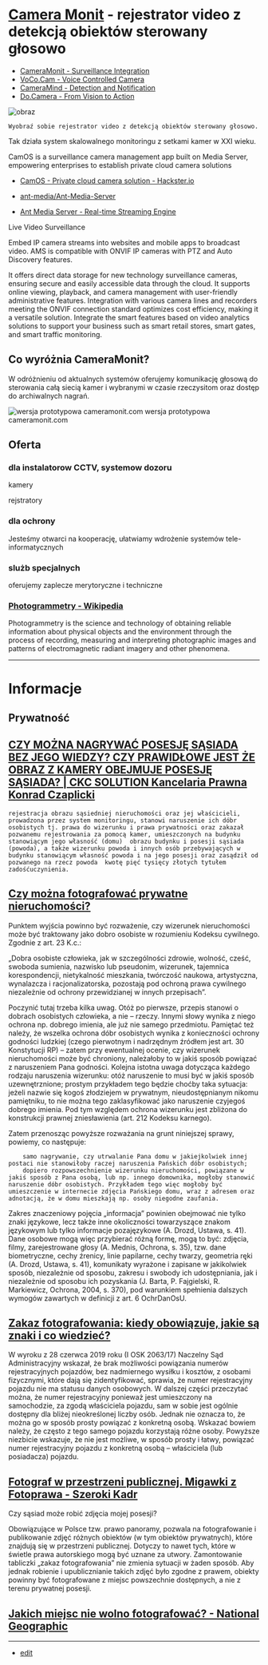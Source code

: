 # [Camera Monit](https://www.cameramonit.com/) - rejestrator video z detekcją obiektów sterowany głosowo

+ [CameraMonit - Surveillance Integration](http://www.cameramonit.com)
+ [VoCo.Cam - Voice Controlled Camera](http://www.vococam.com)
+ [CameraMind - Detection and Notification](http://www.cameramind.com)
+ [Do.Camera - From Vision to Action](http://www.docamera.com)


![obraz](https://github.com/cameramonit/www/assets/5669657/6ba03f60-11cc-45d3-adae-f5442bdd9864)
  
```
Wyobraź sobie rejestrator video z detekcją obiektów sterowany głosowo.
```

Tak działa system skalowalnego monitoringu z setkami kamer w XXI wieku.

CamOS is a surveillance camera management app built on Media Server, empowering enterprises to establish private cloud camera solutions

+ [CamOS - Private cloud camera solution - Hackster.io](https://www.hackster.io/dmtan/camos-private-cloud-camera-solution-196a7e)
+ [ant-media/Ant-Media-Server](https://github.com/ant-media/Ant-Media-Server/releases)

+ [Ant Media Server - Real-time Streaming Engine](https://antmedia.io/)

Live Video Surveillance

Embed IP camera streams into websites and mobile apps to broadcast video. AMS is compatible with ONVIF IP cameras with PTZ and Auto Discovery features.

It offers direct data storage for new technology surveillance cameras, ensuring secure and easily accessible data through the cloud.
It supports online viewing, playback, and camera management with user-friendly administrative features.
Integration with various camera lines and recorders meeting the ONVIF connection standard optimizes cost efficiency, making it a versatile solution.
Integrate the smart features based on video analytics solutions to support your business such as smart retail stores, smart gates, and smart traffic monitoring.



## Co wyróżnia CameraMonit?

W odróżnieniu od aktualnych systemów oferujemy komunikację głosową do sterowania całą siecią kamer i wybranymi w czasie rzeczysitom oraz dostęp do archiwalnych nagrań.


![wersja prototypowa cameramonit.com](https://github.com/cameramonit/www/assets/5669657/1c71e644-2dc9-4152-8ef3-7acb7bc97ef3)
wersja prototypowa cameramonit.com


## Oferta 

### dla instalatorow CCTV, systemow dozoru

kamery

rejstratory


### dla ochrony

Jesteśmy otwarci na kooperację, ułatwiamy wdrożenie systemów tele-informatycznych


### slużb specjalnych

oferujemy zaplecze merytoryczne i techniczne


### [Photogrammetry - Wikipedia](https://en.wikipedia.org/wiki/Photogrammetry)

Photogrammetry is the science and technology of obtaining reliable information about physical objects and the environment through the process of recording, measuring and interpreting photographic images and patterns of electromagnetic radiant imagery and other phenomena.


---

# Informacje

## Prywatność

## [CZY MOŻNA NAGRYWAĆ POSESJĘ SĄSIADA BEZ JEGO WIEDZY? CZY PRAWIDŁOWE JEST ŻE OBRAZ Z KAMERY OBEJMUJE POSESJĘ SĄSIADA? | CKC SOLUTION Kancelaria Prawna Konrad Czaplicki](https://www.ckcsolution.pl/czy-mozna-nagrywac-posesje-sasiada-bez-jego-wiedzy-czy-prawidlowe-jest-ze-na-obraz-z-kamery-nachodzi-posesja-sasiada/)

```
rejestracja obrazu sąsiedniej nieruchomości oraz jej właścicieli, prowadzona przez system monitoringu, stanowi naruszenie ich dóbr osobistych tj. prawa do wizerunku i prawa prywatności oraz zakazał pozwanemu rejestrowania za pomocą kamer, umieszczonych na budynku stanowiącym jego własność (domu)  obrazu budynku i posesji sąsiada (powoda), a także wizerunku powoda i innych osób przebywających w budynku stanowiącym własność powoda i na jego posesji oraz zasądził od pozwanego na rzecz powoda  kwotę pięć tysięcy złotych tytułem zadośćuczynienia. 
 ```



## [Czy można fotografować prywatne nieruchomości?](https://www.eporady24.pl/czy_mozna_fotografowac_prywatne_nieruchomosci,pytania,4,53,9512.html)

Punktem wyjścia powinno być rozważenie, czy wizerunek nieruchomości może być traktowany jako dobro osobiste w rozumieniu Kodeksu cywilnego. Zgodnie z art. 23 K.c.:
 

„Dobra osobiste człowieka, jak w szczególności zdrowie, wolność, cześć, swoboda sumienia, nazwisko lub pseudonim, wizerunek, tajemnica korespondencji, nietykalność mieszkania, twórczość naukowa, artystyczna, wynalazcza i racjonalizatorska, pozostają pod ochroną prawa cywilnego niezależnie od ochrony przewidzianej w innych przepisach”.

 

Poczynić tutaj trzeba kilka uwag. Otóż po pierwsze, przepis stanowi o dobrach osobistych człowieka, a nie – rzeczy. Innymi słowy wynika z niego ochrona np. dobrego imienia, ale już nie samego przedmiotu. Pamiętać też należy, że wszelka ochrona dóbr osobistych wynika z konieczności ochrony godności ludzkiej (czego pierwotnym i nadrzędnym źródłem jest art. 30 Konstytucji RP) – zatem przy ewentualnej ocenie, czy wizerunek nieruchomości może być chroniony, należałoby to w jakiś sposób powiązać z naruszeniem Pana godności. Kolejna istotna uwaga dotycząca każdego rodzaju naruszenia wizerunku: otóż naruszenie to musi być w jakiś sposób uzewnętrznione; prostym przykładem tego będzie choćby taka sytuacja: jeżeli nazwie się kogoś złodziejem w prywatnym, nieudostępnianym nikomu pamiętniku, to nie można tego zaklasyfikować jako naruszenie czyjegoś dobrego imienia. Pod tym względem ochrona wizerunku jest zbliżona do konstrukcji prawnej zniesławienia (art. 212 Kodeksu karnego).

Zatem przenosząc powyższe rozważania na grunt niniejszej sprawy, powiemy, co następuje:

 
```
    samo nagrywanie, czy utrwalanie Pana domu w jakiejkolwiek innej postaci nie stanowiłoby raczej naruszenia Pańskich dóbr osobistych;
    dopiero rozpowszechnienie wizerunku nieruchomości, powiązane w jakiś sposób z Pana osobą, lub np. innego domownika, mogłoby stanowić naruszenie dóbr osobistych. Przykładem tego więc mogłoby być umieszczenie w internecie zdjęcia Pańskiego domu, wraz z adresem oraz adnotacją, że w domu mieszkają np. osoby niegodne zaufania.
```



Zakres znaczeniowy pojęcia „informacja” powinien obejmować nie tylko znaki językowe, lecz także inne okoliczności towarzyszące znakom językowym lub tylko informacje pozajęzykowe (A. Drozd, Ustawa, s. 41). Dane osobowe mogą więc przybierać różną formę, mogą to być: zdjęcia, filmy, zarejestrowane głosy (A. Mednis, Ochrona, s. 35), tzw. dane biometryczne, cechy źrenicy, linie papilarne, cechy twarzy, geometria ręki (A. Drozd, Ustawa, s. 41), komunikaty wyrażone i zapisane w jakikolwiek sposób, niezależnie od sposobu, zakresu i swobody ich udostępniania, jak i niezależnie od sposobu ich pozyskania (J. Barta, P. Fajgielski, R. Markiewicz, Ochrona, 2004, s. 370), pod warunkiem spełnienia dalszych wymogów zawartych w definicji z art. 6 OchrDanOsU.



## [Zakaz fotografowania: kiedy obowiązuje, jakie są znaki i co wiedzieć?](https://www.znakowo.pl/blog/zakaz-fotografowania/)


W wyroku z 28 czerwca 2019 roku (I OSK 2063/17) Naczelny Sąd Administracyjny wskazał, że brak możliwości powiązania numerów rejestracyjnych pojazdów, bez nadmiernego wysiłku i kosztów, z osobami fizycznymi, które dają się zidentyfikować, sprawia, że numer rejestracyjny pojazdu nie ma statusu danych osobowych. W dalszej części przeczytać można, że numer rejestracyjny ponieważ jest umieszczony na samochodzie, za zgodą właściciela pojazdu, sam w sobie jest ogólnie dostępny dla bliżej nieokreślonej liczby osób. Jednak nie oznacza to, że można go w sposób prosty powiązać z konkretną osobą. Wskazać bowiem należy, że często z tego samego pojazdu korzystają różne osoby. Powyższe niezbicie wskazuje, że nie jest możliwe, w sposób prosty i łatwy, powiązać numer rejestracyjny pojazdu z konkretną osobą – właściciela (lub posiadacza) pojazdu.



## [Fotograf w przestrzeni publicznej. Migawki z Fotoprawa - Szeroki Kadr](https://www.szerokikadr.pl/poradnik/fotograf-w-przestrzeni-publicznej-migawki-z-fotoprawa)

Czy sąsiad może robić zdjęcia mojej posesji?

Obowiązujące w Polsce tzw. prawo panoramy, pozwala na fotografowanie i publikowanie zdjęć różnych obiektów (w tym obiektów prywatnych), które znajdują się w przestrzeni publicznej. Dotyczy to nawet tych, które w świetle prawa autorskiego mogą być uznane za utwory. Zamontowanie tabliczki „zakaz fotografowania” nie zmienia sytuacji w żaden sposób. Aby jednak robienie i upublicznianie takich zdjęć było zgodne z prawem, obiekty powinny być fotografowane z miejsc powszechnie dostępnych, a nie z terenu prywatnej posesji.



## [Jakich miejsc nie wolno fotografować? - National Geographic](https://www.national-geographic.pl/artykul/wstawiasz-zdjecia-z-podrozy-sprawdz-czy-nie-lamiesz-prawa-oto-12-miejsc-ktorych-nie-wolno-fotografowac)



---

+ [edit](https://github.com/cameramonit/www/edit/main/README.md)
